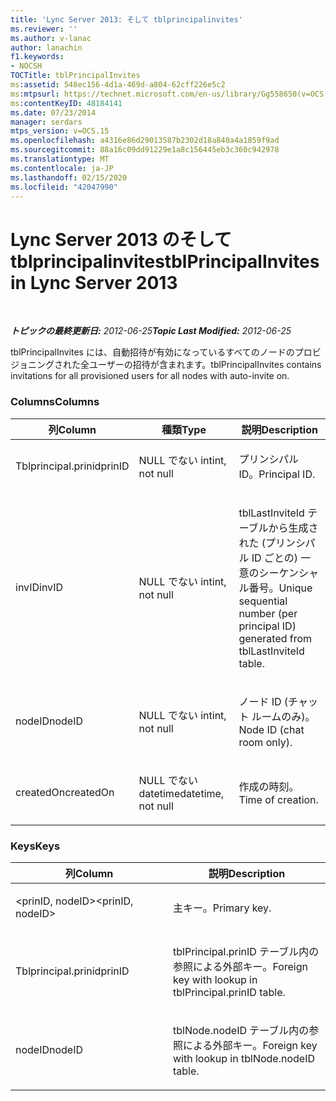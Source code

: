 ```yaml
---
title: 'Lync Server 2013: そして tblprincipalinvites'
ms.reviewer: ''
ms.author: v-lanac
author: lanachin
f1.keywords:
- NOCSH
TOCTitle: tblPrincipalInvites
ms:assetid: 548ec156-4d1a-469d-a804-62cff226e5c2
ms:mtpsurl: https://technet.microsoft.com/en-us/library/Gg558650(v=OCS.15)
ms:contentKeyID: 48184141
ms.date: 07/23/2014
manager: serdars
mtps_version: v=OCS.15
ms.openlocfilehash: a4316e86d29013587b2302d18a840a4a1859f9ad
ms.sourcegitcommit: 88a16c09dd91229e1a8c156445eb3c360c942978
ms.translationtype: MT
ms.contentlocale: ja-JP
ms.lasthandoff: 02/15/2020
ms.locfileid: "42047990"
---
```

<div data-xmlns="http://www.w3.org/1999/xhtml">

<div class="topic" data-xmlns="http://www.w3.org/1999/xhtml" data-msxsl="urn:schemas-microsoft-com:xslt" data-cs="http://msdn.microsoft.com/">

<div data-asp="http://msdn2.microsoft.com/asp">

# <a name="tblprincipalinvites-in-lync-server-2013"></a><span data-ttu-id="63823-102">Lync Server 2013 のそして tblprincipalinvites</span><span class="sxs-lookup"><span data-stu-id="63823-102">tblPrincipalInvites in Lync Server 2013</span></span>

</div>

<div id="mainSection">

<div id="mainBody">

<span> </span>

<span data-ttu-id="63823-103">_**トピックの最終更新日:** 2012-06-25_</span><span class="sxs-lookup"><span data-stu-id="63823-103">_**Topic Last Modified:** 2012-06-25_</span></span>

<span data-ttu-id="63823-104">tblPrincipalInvites には、自動招待が有効になっているすべてのノードのプロビジョニングされた全ユーザーの招待が含まれます。</span><span class="sxs-lookup"><span data-stu-id="63823-104">tblPrincipalInvites contains invitations for all provisioned users for all nodes with auto-invite on.</span></span>

### <a name="columns"></a><span data-ttu-id="63823-105">Columns</span><span class="sxs-lookup"><span data-stu-id="63823-105">Columns</span></span>

<table>
<colgroup>
<col style="width: 33%" />
<col style="width: 33%" />
<col style="width: 33%" />
</colgroup>
<thead>
<tr class="header">
<th><span data-ttu-id="63823-106">列</span><span class="sxs-lookup"><span data-stu-id="63823-106">Column</span></span></th>
<th><span data-ttu-id="63823-107">種類</span><span class="sxs-lookup"><span data-stu-id="63823-107">Type</span></span></th>
<th><span data-ttu-id="63823-108">説明</span><span class="sxs-lookup"><span data-stu-id="63823-108">Description</span></span></th>
</tr>
</thead>
<tbody>
<tr class="odd">
<td><p><span data-ttu-id="63823-109">Tblprincipal.prinid</span><span class="sxs-lookup"><span data-stu-id="63823-109">prinID</span></span></p></td>
<td><p><span data-ttu-id="63823-110">NULL でない int</span><span class="sxs-lookup"><span data-stu-id="63823-110">int, not null</span></span></p></td>
<td><p><span data-ttu-id="63823-111">プリンシパル ID。</span><span class="sxs-lookup"><span data-stu-id="63823-111">Principal ID.</span></span></p></td>
</tr>
<tr class="even">
<td><p><span data-ttu-id="63823-112">invID</span><span class="sxs-lookup"><span data-stu-id="63823-112">invID</span></span></p></td>
<td><p><span data-ttu-id="63823-113">NULL でない int</span><span class="sxs-lookup"><span data-stu-id="63823-113">int, not null</span></span></p></td>
<td><p><span data-ttu-id="63823-114">tblLastInviteId テーブルから生成された (プリンシパル ID ごとの) 一意のシーケンシャル番号。</span><span class="sxs-lookup"><span data-stu-id="63823-114">Unique sequential number (per principal ID) generated from tblLastInviteId table.</span></span></p></td>
</tr>
<tr class="odd">
<td><p><span data-ttu-id="63823-115">nodeID</span><span class="sxs-lookup"><span data-stu-id="63823-115">nodeID</span></span></p></td>
<td><p><span data-ttu-id="63823-116">NULL でない int</span><span class="sxs-lookup"><span data-stu-id="63823-116">int, not null</span></span></p></td>
<td><p><span data-ttu-id="63823-117">ノード ID (チャット ルームのみ)。</span><span class="sxs-lookup"><span data-stu-id="63823-117">Node ID (chat room only).</span></span></p></td>
</tr>
<tr class="even">
<td><p><span data-ttu-id="63823-118">createdOn</span><span class="sxs-lookup"><span data-stu-id="63823-118">createdOn</span></span></p></td>
<td><p><span data-ttu-id="63823-119">NULL でない datetime</span><span class="sxs-lookup"><span data-stu-id="63823-119">datetime, not null</span></span></p></td>
<td><p><span data-ttu-id="63823-120">作成の時刻。</span><span class="sxs-lookup"><span data-stu-id="63823-120">Time of creation.</span></span></p></td>
</tr>
</tbody>
</table>


### <a name="keys"></a><span data-ttu-id="63823-121">Keys</span><span class="sxs-lookup"><span data-stu-id="63823-121">Keys</span></span>

<table>
<colgroup>
<col style="width: 50%" />
<col style="width: 50%" />
</colgroup>
<thead>
<tr class="header">
<th><span data-ttu-id="63823-122">列</span><span class="sxs-lookup"><span data-stu-id="63823-122">Column</span></span></th>
<th><span data-ttu-id="63823-123">説明</span><span class="sxs-lookup"><span data-stu-id="63823-123">Description</span></span></th>
</tr>
</thead>
<tbody>
<tr class="odd">
<td><p><span data-ttu-id="63823-124">&lt;prinID, nodeID&gt;</span><span class="sxs-lookup"><span data-stu-id="63823-124">&lt;prinID, nodeID&gt;</span></span></p></td>
<td><p><span data-ttu-id="63823-125">主キー。</span><span class="sxs-lookup"><span data-stu-id="63823-125">Primary key.</span></span></p></td>
</tr>
<tr class="even">
<td><p><span data-ttu-id="63823-126">Tblprincipal.prinid</span><span class="sxs-lookup"><span data-stu-id="63823-126">prinID</span></span></p></td>
<td><p><span data-ttu-id="63823-127">tblPrincipal.prinID テーブル内の参照による外部キー。</span><span class="sxs-lookup"><span data-stu-id="63823-127">Foreign key with lookup in tblPrincipal.prinID table.</span></span></p></td>
</tr>
<tr class="odd">
<td><p><span data-ttu-id="63823-128">nodeID</span><span class="sxs-lookup"><span data-stu-id="63823-128">nodeID</span></span></p></td>
<td><p><span data-ttu-id="63823-129">tblNode.nodeID テーブル内の参照による外部キー。</span><span class="sxs-lookup"><span data-stu-id="63823-129">Foreign key with lookup in tblNode.nodeID table.</span></span></p></td>
</tr>
</tbody>
</table>


</div>

<span> </span>

</div>

</div>

</div>

